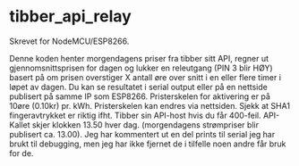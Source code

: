 # tibber_api_relay

Skrevet for NodeMCU/ESP8266.

Denne koden henter morgendagens priser fra tibber sitt API, regner ut gjennomsnittsprisen for dagen og lukker en releutgang (PIN 3 blir HØY) basert på om prisen overstiger X antall øre over snitt i en eller flere timer i løpet av dagen. 
Du kan se resultatet i serial output eller på en nettside publisert på samme IP som ESP8266.
Pristerskelen for aktivering er på 10øre (0.10kr) pr. kWh. Pristerskelen kan endres via nettsiden.
Sjekk at SHA1 fingeravtrykket er riktig ifht. Tibber sin API-host hvis du får 400-feil. API-Kallet skjer klokken 13.50 hver dag. (morgendagens strømpriser blir publisert ca. 13.00). Jeg har kommentert ut en del prints til serial jeg har brukt til debugging, men jeg har ikke fjernet de i tilfelle noen andre får bruk for de.               
